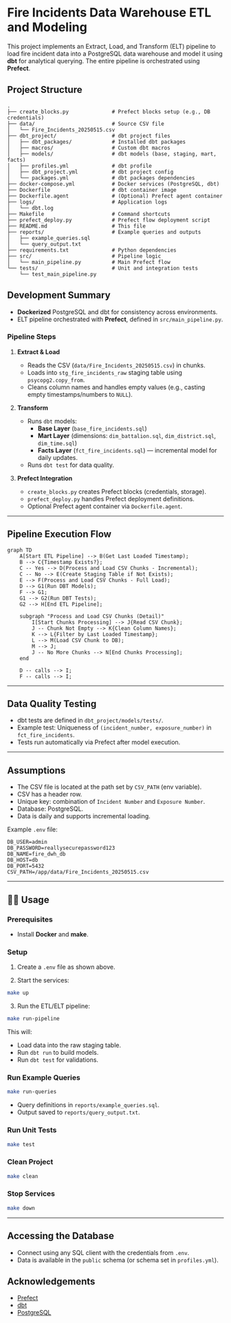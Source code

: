 
# Fire Incidents Data Warehouse ETL and Modeling

This project implements an Extract, Load, and Transform (ELT) pipeline to load fire incident data into a PostgreSQL data warehouse and model it using **dbt** for analytical querying. The entire pipeline is orchestrated using **Prefect**.

## Project Structure

```
.
├── create_blocks.py              # Prefect blocks setup (e.g., DB credentials)
├── data/                         # Source CSV file
│   └── Fire_Incidents_20250515.csv
├── dbt_project/                  # dbt project files
│   ├── dbt_packages/             # Installed dbt packages
│   ├── macros/                   # Custom dbt macros
│   ├── models/                   # dbt models (base, staging, mart, facts)
│   ├── profiles.yml              # dbt profile
│   ├── dbt_project.yml           # dbt project config
│   └── packages.yml              # dbt packages dependencies
├── docker-compose.yml            # Docker services (PostgreSQL, dbt)
├── Dockerfile                    # dbt container image
├── Dockerfile.agent              # (Optional) Prefect agent container
├── logs/                         # Application logs
│   └── dbt.log
├── Makefile                      # Command shortcuts
├── prefect_deploy.py             # Prefect flow deployment script
├── README.md                     # This file
├── reports/                      # Example queries and outputs
│   ├── example_queries.sql
│   └── query_output.txt
├── requirements.txt              # Python dependencies
├── src/                          # Pipeline logic
│   └── main_pipeline.py          # Main Prefect flow
└── tests/                        # Unit and integration tests
    └── test_main_pipeline.py
```

## Development Summary

- **Dockerized** PostgreSQL and dbt for consistency across environments.
- ELT pipeline orchestrated with **Prefect**, defined in `src/main_pipeline.py`.

### Pipeline Steps

1. **Extract & Load**  
   - Reads the CSV (`data/Fire_Incidents_20250515.csv`) in chunks.
   - Loads into `stg_fire_incidents_raw` staging table using `psycopg2.copy_from`.
   - Cleans column names and handles empty values (e.g., casting empty timestamps/numbers to `NULL`).

2. **Transform**  
   - Runs `dbt` models:
     - **Base Layer** (`base_fire_incidents.sql`)
     - **Mart Layer** (dimensions: `dim_battalion.sql`, `dim_district.sql`, `dim_time.sql`)
     - **Facts Layer** (`fct_fire_incidents.sql`) — incremental model for daily updates.
   - Runs `dbt test` for data quality.

3. **Prefect Integration**
   - `create_blocks.py` creates Prefect blocks (credentials, storage).
   - `prefect_deploy.py` handles Prefect deployment definitions.
   - Optional Prefect agent container via `Dockerfile.agent`.

---

## Pipeline Execution Flow

```mermaid
graph TD
    A[Start ETL Pipeline] --> B(Get Last Loaded Timestamp);
    B --> C{Timestamp Exists?};
    C -- Yes --> D(Process and Load CSV Chunks - Incremental);
    C -- No --> E(Create Staging Table if Not Exists);
    E --> F(Process and Load CSV Chunks - Full Load);
    D --> G1(Run DBT Models);
    F --> G1;
    G1 --> G2(Run DBT Tests);
    G2 --> H[End ETL Pipeline];

    subgraph "Process and Load CSV Chunks (Detail)"
        I[Start Chunks Processing] --> J{Read CSV Chunk};
        J -- Chunk Not Empty --> K{Clean Column Names};
        K --> L{Filter by Last Loaded Timestamp};
        L --> M(Load CSV Chunk to DB);
        M --> J;
        J -- No More Chunks --> N[End Chunks Processing];
    end

    D -- calls --> I;
    F -- calls --> I;
```

---

## Data Quality Testing

- dbt tests are defined in `dbt_project/models/tests/`.
- Example test: Uniqueness of `(incident_number, exposure_number)` in `fct_fire_incidents`.
- Tests run automatically via Prefect after model execution.

---

## Assumptions

- The CSV file is located at the path set by `CSV_PATH` (env variable).
- CSV has a header row.
- Unique key: combination of `Incident Number` and `Exposure Number`.
- Database: PostgreSQL.
- Data is daily and supports incremental loading.

Example `.env` file:

```env
DB_USER=admin
DB_PASSWORD=reallysecurepassword123
DB_NAME=fire_dwh_db
DB_HOST=db
DB_PORT=5432
CSV_PATH=/app/data/Fire_Incidents_20250515.csv
```

---

## 🧑‍💻 Usage

### Prerequisites

- Install **Docker** and **make**.

### Setup

1. Create a `.env` file as shown above.

2. Start the services:

```bash
make up
```

3. Run the ETL/ELT pipeline:

```bash
make run-pipeline
```

This will:
- Load data into the raw staging table.
- Run `dbt run` to build models.
- Run `dbt test` for validations.

### Run Example Queries

```bash
make run-queries
```

- Query definitions in `reports/example_queries.sql`.
- Output saved to `reports/query_output.txt`.

### Run Unit Tests

```bash
make test
```

### Clean Project

```bash
make clean
```

### Stop Services

```bash
make down
```

---

## Accessing the Database

- Connect using any SQL client with the credentials from `.env`.
- Data is available in the `public` schema (or schema set in `profiles.yml`).

## Acknowledgements

- [Prefect](https://www.prefect.io/)
- [dbt](https://www.getdbt.com/)
- [PostgreSQL](https://www.postgresql.org/)
